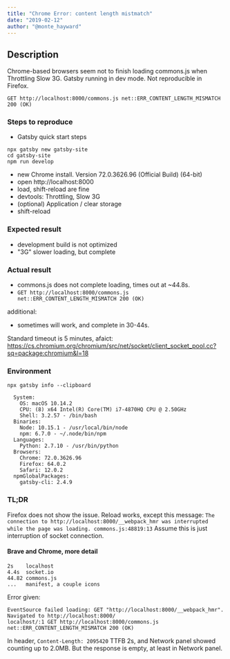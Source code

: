```yaml
---
title: "Chrome Error: content length mistmatch"
date: "2019-02-12"
author: "@monte_hayward"
---
```


<!--
√  Please fill out each section below, otherwise your issue will be closed. This info allows Gatsby maintainers to diagnose (and fix!) your issue as quickly as possible.

  Useful Links:
√  - Documentation: https://www.gatsbyjs.org/docs/
√  - How to File an Issue: https://www.gatsbyjs.org/docs/how-to-file-an-issue/

√  Before opening a new issue, please search existing issues: https://github.com/gatsbyjs/gatsby/issues
-->

## Description

Chrome-based browsers seem not to finish loading commons.js when Throttling Slow 3G.
Gatsby running in dev mode. Not reproducible in Firefox.

`GET http://localhost:8000/commons.js net::ERR_CONTENT_LENGTH_MISMATCH 200 (OK)`

### Steps to reproduce

- Gatsby quick start steps

```
npx gatsby new gatsby-site
cd gatsby-site
npm run develop
```

- new Chrome install. Version 72.0.3626.96 (Official Build) (64-bit)
- open http://localhost:8000
- load, shift-reload are fine
- devtools: Throttling, Slow 3G
- (optional) Application / clear storage
- shift-reload

### Expected result

- development build is not optimized
- "3G" slower loading, but complete

### Actual result

- commons.js does not complete loading, times out at ~44.8s.
- `GET http://localhost:8000/commons.js net::ERR_CONTENT_LENGTH_MISMATCH 200 (OK)`

additional:

- sometimes will work, and complete in 30-44s.

Standard timeout is 5 minutes, afaict: https://cs.chromium.org/chromium/src/net/socket/client_socket_pool.cc?sq=package:chromium&l=18


### Environment

`npx gatsby info --clipboard` 

```
  System:
    OS: macOS 10.14.2
    CPU: (8) x64 Intel(R) Core(TM) i7-4870HQ CPU @ 2.50GHz
    Shell: 3.2.57 - /bin/bash
  Binaries:
    Node: 10.15.1 - /usr/local/bin/node
    npm: 6.7.0 - ~/.node/bin/npm
  Languages:
    Python: 2.7.10 - /usr/bin/python
  Browsers:
    Chrome: 72.0.3626.96
    Firefox: 64.0.2
    Safari: 12.0.2
  npmGlobalPackages:
    gatsby-cli: 2.4.9
```

### TL;DR

Firefox does not show the issue. 
Reload works, except this message: 
`The connection to http://localhost:8000/__webpack_hmr was interrupted while the page was loading. commons.js:48819:13`
Assume this is just interruption of socket connection.

####  Brave and Chrome, more detail

```console
2s    localhost
4.4s  socket.io
44.82 commons.js
...   manifest, a couple icons
```

Error given:

```console
EventSource failed loading: GET "http://localhost:8000/__webpack_hmr".
Navigated to http://localhost:8000/
localhost/:1 GET http://localhost:8000/commons.js net::ERR_CONTENT_LENGTH_MISMATCH 200 (OK)
```

In header, `Content-Length: 2095420`
TTFB 2s, and Network panel showed counting up to 2.0MB.
But the response is empty, at least in Network panel.





